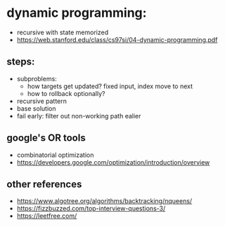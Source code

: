# dynamic programming:
* recursive with state memorized
* https://web.stanford.edu/class/cs97si/04-dynamic-programming.pdf

## steps:
* subproblems:
    * how targets get updated? fixed input, index move to next
    * how to rollback optionally?
* recursive pattern
* base solution
* fail early: filter out non-working path ealier

## google's OR tools
* combinatorial optimization
* https://developers.google.com/optimization/introduction/overview

## other references
* https://www.algotree.org/algorithms/backtracking/nqueens/
* https://fizzbuzzed.com/top-interview-questions-3/
* https://leetfree.com/
